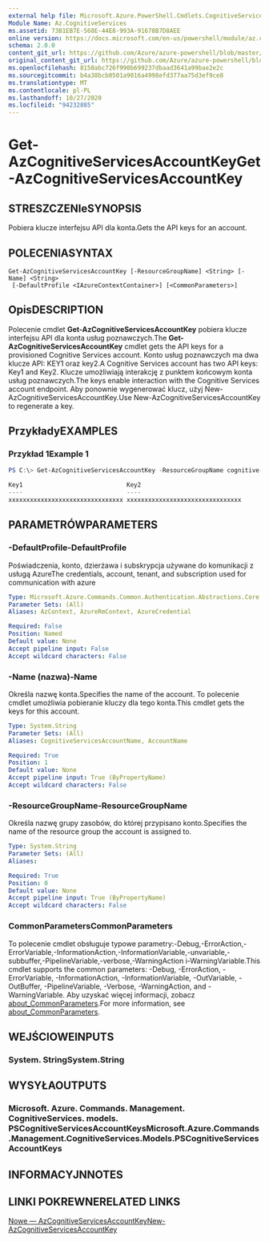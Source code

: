 ```yaml
---
external help file: Microsoft.Azure.PowerShell.Cmdlets.CognitiveServices.dll-Help.xml
Module Name: Az.CognitiveServices
ms.assetid: 73B1EB7E-568E-44E8-993A-91678B7D8AEE
online version: https://docs.microsoft.com/en-us/powershell/module/az.cognitiveservices/get-azcognitiveservicesaccountkey
schema: 2.0.0
content_git_url: https://github.com/Azure/azure-powershell/blob/master/src/CognitiveServices/CognitiveServices/help/Get-AzCognitiveServicesAccountKey.md
original_content_git_url: https://github.com/Azure/azure-powershell/blob/master/src/CognitiveServices/CognitiveServices/help/Get-AzCognitiveServicesAccountKey.md
ms.openlocfilehash: 8150abc726f990b699237dbaad3641a99bae2e2c
ms.sourcegitcommit: b4a38bcb0501a9016a4998efd377aa75d3ef9ce8
ms.translationtype: MT
ms.contentlocale: pl-PL
ms.lasthandoff: 10/27/2020
ms.locfileid: "94232885"
---
```

# <span data-ttu-id="426af-101">Get-AzCognitiveServicesAccountKey</span><span class="sxs-lookup"><span data-stu-id="426af-101">Get-AzCognitiveServicesAccountKey</span></span>

## <span data-ttu-id="426af-102">STRESZCZENIe</span><span class="sxs-lookup"><span data-stu-id="426af-102">SYNOPSIS</span></span>
<span data-ttu-id="426af-103">Pobiera klucze interfejsu API dla konta.</span><span class="sxs-lookup"><span data-stu-id="426af-103">Gets the API keys for an account.</span></span>

## <span data-ttu-id="426af-104">POLECENIA</span><span class="sxs-lookup"><span data-stu-id="426af-104">SYNTAX</span></span>

```
Get-AzCognitiveServicesAccountKey [-ResourceGroupName] <String> [-Name] <String>
 [-DefaultProfile <IAzureContextContainer>] [<CommonParameters>]
```

## <span data-ttu-id="426af-105">Opis</span><span class="sxs-lookup"><span data-stu-id="426af-105">DESCRIPTION</span></span>
<span data-ttu-id="426af-106">Polecenie cmdlet **Get-AzCognitiveServicesAccountKey** pobiera klucze interfejsu API dla konta usług poznawczych.</span><span class="sxs-lookup"><span data-stu-id="426af-106">The **Get-AzCognitiveServicesAccountKey** cmdlet gets the API keys for a provisioned Cognitive Services account.</span></span>
<span data-ttu-id="426af-107">Konto usług poznawczych ma dwa klucze API: KEY1 oraz key2.</span><span class="sxs-lookup"><span data-stu-id="426af-107">A Cognitive Services account has two API keys: Key1 and Key2.</span></span>
<span data-ttu-id="426af-108">Klucze umożliwiają interakcję z punktem końcowym konta usług poznawczych.</span><span class="sxs-lookup"><span data-stu-id="426af-108">The keys enable interaction with the Cognitive Services account endpoint.</span></span>
<span data-ttu-id="426af-109">Aby ponownie wygenerować klucz, użyj New-AzCognitiveServicesAccountKey.</span><span class="sxs-lookup"><span data-stu-id="426af-109">Use New-AzCognitiveServicesAccountKey to regenerate a key.</span></span>

## <span data-ttu-id="426af-110">Przykłady</span><span class="sxs-lookup"><span data-stu-id="426af-110">EXAMPLES</span></span>

### <span data-ttu-id="426af-111">Przykład 1</span><span class="sxs-lookup"><span data-stu-id="426af-111">Example 1</span></span>
```powershell
PS C:\> Get-AzCognitiveServicesAccountKey -ResourceGroupName cognitive-services-resource-group -name myluis

Key1                             Key2
----                             ----
xxxxxxxxxxxxxxxxxxxxxxxxxxxxxxxx xxxxxxxxxxxxxxxxxxxxxxxxxxxxxxxx
```

## <span data-ttu-id="426af-112">PARAMETRÓW</span><span class="sxs-lookup"><span data-stu-id="426af-112">PARAMETERS</span></span>

### <span data-ttu-id="426af-113">-DefaultProfile</span><span class="sxs-lookup"><span data-stu-id="426af-113">-DefaultProfile</span></span>
<span data-ttu-id="426af-114">Poświadczenia, konto, dzierżawa i subskrypcja używane do komunikacji z usługą Azure</span><span class="sxs-lookup"><span data-stu-id="426af-114">The credentials, account, tenant, and subscription used for communication with azure</span></span>

```yaml
Type: Microsoft.Azure.Commands.Common.Authentication.Abstractions.Core.IAzureContextContainer
Parameter Sets: (All)
Aliases: AzContext, AzureRmContext, AzureCredential

Required: False
Position: Named
Default value: None
Accept pipeline input: False
Accept wildcard characters: False
```

### <span data-ttu-id="426af-115">-Name (nazwa)</span><span class="sxs-lookup"><span data-stu-id="426af-115">-Name</span></span>
<span data-ttu-id="426af-116">Określa nazwę konta.</span><span class="sxs-lookup"><span data-stu-id="426af-116">Specifies the name of the account.</span></span>
<span data-ttu-id="426af-117">To polecenie cmdlet umożliwia pobieranie kluczy dla tego konta.</span><span class="sxs-lookup"><span data-stu-id="426af-117">This cmdlet gets the keys for this account.</span></span>

```yaml
Type: System.String
Parameter Sets: (All)
Aliases: CognitiveServicesAccountName, AccountName

Required: True
Position: 1
Default value: None
Accept pipeline input: True (ByPropertyName)
Accept wildcard characters: False
```

### <span data-ttu-id="426af-118">-ResourceGroupName</span><span class="sxs-lookup"><span data-stu-id="426af-118">-ResourceGroupName</span></span>
<span data-ttu-id="426af-119">Określa nazwę grupy zasobów, do której przypisano konto.</span><span class="sxs-lookup"><span data-stu-id="426af-119">Specifies the name of the resource group the account is assigned to.</span></span>

```yaml
Type: System.String
Parameter Sets: (All)
Aliases:

Required: True
Position: 0
Default value: None
Accept pipeline input: True (ByPropertyName)
Accept wildcard characters: False
```

### <span data-ttu-id="426af-120">CommonParameters</span><span class="sxs-lookup"><span data-stu-id="426af-120">CommonParameters</span></span>
<span data-ttu-id="426af-121">To polecenie cmdlet obsługuje typowe parametry:-Debug,-ErrorAction,-ErrorVariable,-InformationAction,-InformationVariable,-unvariable,-subbuffer,-PipelineVariable,-verbose,-WarningAction i-WarningVariable.</span><span class="sxs-lookup"><span data-stu-id="426af-121">This cmdlet supports the common parameters: -Debug, -ErrorAction, -ErrorVariable, -InformationAction, -InformationVariable, -OutVariable, -OutBuffer, -PipelineVariable, -Verbose, -WarningAction, and -WarningVariable.</span></span> <span data-ttu-id="426af-122">Aby uzyskać więcej informacji, zobacz [about_CommonParameters](http://go.microsoft.com/fwlink/?LinkID=113216).</span><span class="sxs-lookup"><span data-stu-id="426af-122">For more information, see [about_CommonParameters](http://go.microsoft.com/fwlink/?LinkID=113216).</span></span>

## <span data-ttu-id="426af-123">WEJŚCIOWE</span><span class="sxs-lookup"><span data-stu-id="426af-123">INPUTS</span></span>

### <span data-ttu-id="426af-124">System. String</span><span class="sxs-lookup"><span data-stu-id="426af-124">System.String</span></span>

## <span data-ttu-id="426af-125">WYSYŁA</span><span class="sxs-lookup"><span data-stu-id="426af-125">OUTPUTS</span></span>

### <span data-ttu-id="426af-126">Microsoft. Azure. Commands. Management. CognitiveServices. models. PSCognitiveServicesAccountKeys</span><span class="sxs-lookup"><span data-stu-id="426af-126">Microsoft.Azure.Commands.Management.CognitiveServices.Models.PSCognitiveServicesAccountKeys</span></span>

## <span data-ttu-id="426af-127">INFORMACYJN</span><span class="sxs-lookup"><span data-stu-id="426af-127">NOTES</span></span>

## <span data-ttu-id="426af-128">LINKI POKREWNE</span><span class="sxs-lookup"><span data-stu-id="426af-128">RELATED LINKS</span></span>

[<span data-ttu-id="426af-129">Nowe — AzCognitiveServicesAccountKey</span><span class="sxs-lookup"><span data-stu-id="426af-129">New-AzCognitiveServicesAccountKey</span></span>](./New-AzCognitiveServicesAccountKey.md)


